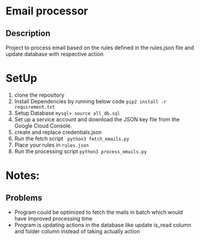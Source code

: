 # Email processor

## Description
Project to process email based on the rules defined in the rules.json file and update database with respective action


# SetUp
1. clone the repository
2. Install Dependencies by running below code
   ``` pip2 install -r requirement.txt ```
3. Setup Database 
   ```mysql> source all_db.sql ```
4. Set up a service account and download the JSON key file from the Google Cloud Console.
5. create and replace credentials.json
6. Run the fetch script
   ``` python3 fetch_emails.py```
7. Place your rules in `rules.json`
8. Run the processing script
   ```python3 process_emails.py```

# Notes:

 ## Problems
* Program could be optimized to fetch the mails in batch which would have improved processing time
* Program is updating actions in the database like update is_read column and folder column instead of taking actually action
